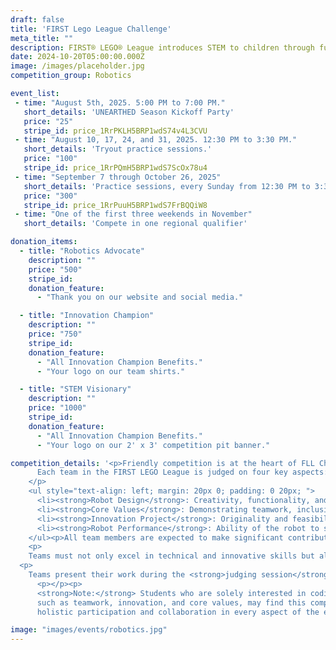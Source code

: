 ```yaml
---
draft: false
title: 'FIRST Lego League Challenge'
meta_title: ""
description: FIRST® LEGO® League introduces STEM to children through fun, hands-on challenges using LEGO® technology.
date: 2024-10-20T05:00:00.000Z
image: /images/placeholder.jpg
competition_group: Robotics

event_list:
 - time: "August 5th, 2025. 5:00 PM to 7:00 PM."
   short_details: 'UNEARTHED Season Kickoff Party'
   price: "25"
   stripe_id: price_1RrPKLH5BRP1wdS74v4L3CVU
 - time: "August 10, 17, 24, and 31, 2025. 12:30 PM to 3:30 PM."
   short_details: 'Tryout practice sessions.'
   price: "100"
   stripe_id: price_1RrPQmH5BRP1wdS7ScOx78u4
 - time: "September 7 through October 26, 2025"
   short_details: 'Practice sessions, every Sunday from 12:30 PM to 3:30 PM'
   price: "300"
   stripe_id: price_1RrPuuH5BRP1wdS7FrBQQiW8
 - time: "One of the first three weekends in November"
   short_details: 'Compete in one regional qualifier'

donation_items: 
  - title: "Robotics Advocate"
    description: ""
    price: "500"
    stripe_id: 
    donation_feature:
      - "Thank you on our website and social media."

  - title: "Innovation Champion"
    description: ""
    price: "750"
    stripe_id: 
    donation_feature:
      - "All Innovation Champion Benefits."
      - "Your logo on our team shirts."

  - title: "STEM Visionary"
    description: ""
    price: "1000"
    stripe_id: 
    donation_feature:
      - "All Innovation Champion Benefits."
      - "Your logo on our 2' x 3' competition pit banner."

competition_details: '<p>Friendly competition is at the heart of FLL Challenge, as teams of students in grades 4-8 engage in research, problem-solving, coding, and engineering to build and program a LEGO robot that navigates the missions of a robot game.</p> <p></p> <p>
      Each team in the FIRST LEGO League is judged on four key aspects:
    </p>
    <ul style="text-align: left; margin: 20px 0; padding: 0 20px; ">
      <li><strong>Robot Design</strong>: Creativity, functionality, and reliability of the team’s robot.</li>
      <li><strong>Core Values</strong>: Demonstrating teamwork, inclusion, and professionalism.</li>
      <li><strong>Innovation Project</strong>: Originality and feasibility of the team’s solution to a real-world problem.</li>
      <li><strong>Robot Performance</strong>: Ability of the robot to successfully complete missions in the Robot Game.</li>
    </ul><p>All team members are expected to make significant contributions on all aspects of the competition.</p>
    <p>
    Teams must not only excel in technical and innovative skills but also demonstrate outstanding teamwork, creativity, and professionalism.</p>
  <p>
    Teams present their work during the <strong>judging session</strong> where they will be evaluated on <strong>Robot Design</strong>, <strong>Core Values</strong>, and their <strong>Innovation Project</strong>. </p>
      <p></p><p>
      <strong>Note:</strong> Students who are solely interested in coding or robot building and are not eager to contribute to all aspects of the competition, 
      such as teamwork, innovation, and core values, may find this competition unsuitable for their interests. FIRST LEGO League celebrates 
      holistic participation and collaboration in every aspect of the event.</p>'

image: "images/events/robotics.jpg"
---
```






